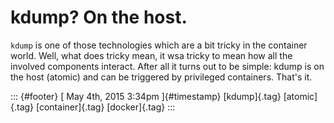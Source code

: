 kdump? On the host.
===================

`kdump` is one of those technologies which are a bit tricky in the
container world. Well, what does tricky mean, it wsa tricky to mean how
all the involved components interact. After all it turns out to be
simple: kdump is on the host (atomic) and can be triggered by privileged
containers. That's it.

::: {#footer}
[ May 4th, 2015 3:34pm ]{#timestamp} [kdump]{.tag} [atomic]{.tag}
[container]{.tag} [docker]{.tag}
:::

